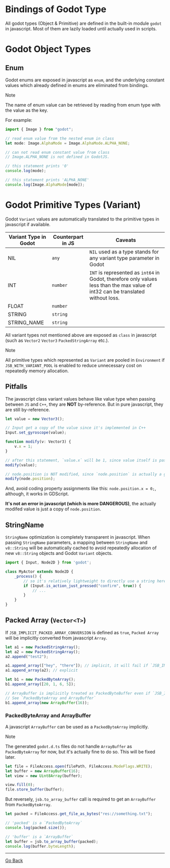 
# Bindings of Godot Type

All godot types (Object & Primitive) are defined in the built-in module `godot` in javascript. Most of them are lazily loaded until actually used in scripts.

# Godot Object Types

## Enum

Godot enums are exposed in javascript as `enum`, and the underlying constant values which already defined in enums are eliminated from bindings.

> [!NOTE] 
> The name of enum value can be retrieved by reading from enum type with the value as the key.  

For example:
```ts
import { Image } from "godot";

// read enum value from the nested enum in class
let mode: Image.AlphaMode = Image.AlphaMode.ALPHA_NONE;

// can not read enum constant value from class
// Image.ALPHA_NONE is not defined in GodotJS.

// this statement prints '0'
console.log(mode); 

// this statement prints 'ALPHA_NONE'
console.log(Image.AlphaMode[mode]);
```

# Godot Primitive Types (Variant)

Godot `Variant` values are automatically translated to the primitive types in javascript if available.

| Variant Type in Godot | Counterpart in JS | Caveats |
|---|---|---|
| NIL | `any` | `NIL` used as a type stands for any variant type parameter in Godot |
| INT | `number` | `INT` is represented as `int64` in Godot, therefore only values less than the max value of int32 can be translated without loss. |
| FLOAT | `number` |  |
| STRING | `string` |  |
| STRING_NAME | `string` |  |

All variant types not mentioned above are exposed as `class` in javascript (such as `Vector2` `Vector3` `PackedStringArray` etc.).

> [!NOTE] 
> All primitive types which represented as `Variant` are pooled in `Environment` if `JSB_WITH_VARIANT_POOL` is enabled to reduce unnecessary cost on repeatedly memory allocation.

## Pitfalls

The javascript class variant values behave like value type when passing between `JS` and `C++`, they are **NOT** by-reference. But in pure javascript, they are still by-reference.

```ts
let value = new Vector3();

// Input get a copy of the value since it's implemented in C++
Input.set_gyroscope(value); 

function modify(v: Vector3) {
    v.x = 1;
}

// after this statement, `value.x` will be 1, since value itself is passed by-reference
modify(value); 

// node.position is NOT modified, since `node.position` is actually a getter implemented in C++ which returns a copy of it.
modify(node.position); 

```


And, avoid coding property assignments like this: `node.position.x = 0;`, although, it works in GDScript.

**It's not an error in javascript (which is more DANGEROUS)**, the actually modifed value is just a copy of `node.position`.

## StringName

`StringName` optimization is completely transparent in javascript. When passing `StringName` parameters, a mapping between `StringName` and `v8::String` will be automatically cached to avoid repeatedly allocation of new `v8::String` objects and Godot `Variant` objects.

```ts
import { Input, Node2D } from 'godot';

class MyActor extends Node2D {
    _process() {
        // so it's relatively lightweight to directly use a string here
        if (Input.is_action_just_pressed("confirm", true)) {
            // ...
        }
    }
}

```

## Packed Array (`Vector<T>`)

If `JSB_IMPLICIT_PACKED_ARRAY_CONVERSION` is defined as `true`, `Packed Array` will be implicitly converted from javascript `Array`.

```ts
let a1 = new PackedStringArray();
let a2 = new PackedStringArray();
a2.append("test2");

a1.append_array(["hey", "there"]); // implicit, it will fail if `JSB_IMPLICIT_PACKED_ARRAY_CONVERSION` is `0`
a1.append_array(a2); // explicit

let b1 = new PackedByteArray();
b1.append_array([20, 1, 6, 5]); 

// ArrayBuffer is implicitly treated as PackedByteBuffer even if `JSB_IMPLICIT_PACKED_ARRAY_CONVERSION` is `0`
// See `PackedByteArray and ArrayBuffer`
b1.append_array(new ArrayBuffer(16)); 
```

### PackedByteArray and ArrayBuffer

A javascript `ArrayBuffer` can be used as a `PackedByteArray` implicitly.

> [!NOTE]
> The generated `godot.d.ts` files do not handle `ArrayBuffer` as `PackedByteArray` for now, but it's actually fine to do so. This will be fixed later.

```ts
let file = FileAccess.open(filePath, FileAccess.ModeFlags.WRITE);
let buffer = new ArrayBuffer(16);
let view = new Uint8Array(buffer);

view.fill(0);
file.store_buffer(buffer);
```

But reversely, `jsb.to_array_buffer` call is required to get an `ArrayBuffer` from `PackedByteArray`.

```ts
let packed = FileAccess.get_file_as_bytes("res://something.txt");

// 'packed' is a `PackedByteArray`
console.log(packed.size()); 

// 'buffer' is a `ArrayBuffer`
let buffer = jsb.to_array_buffer(packed); 
console.log(buffer.byteLength);
```


---

[Go Back](../README.md)
